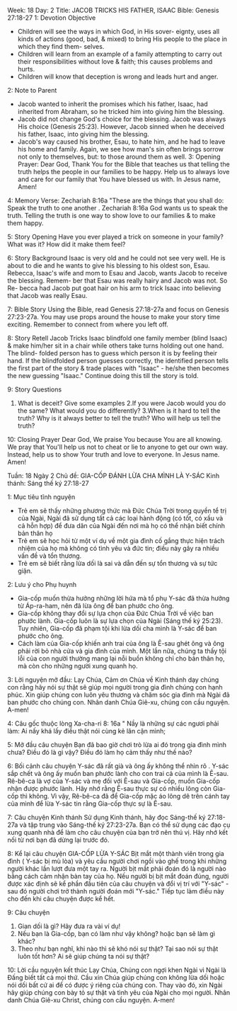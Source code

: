 Week: 18
Day: 2
Title: JACOB TRICKS HIS FATHER, ISAAC 
Bible: Genesis 27:18-27
1: Devotion Objective
- Children will see the ways in which God, in His sover- eignty, uses all kinds of actions (good, bad, & mixed) to bring His people to the place in which they find them- selves. 
- Children will learn from an example of a family attempting to carry out their responsibilities without love & faith; this causes problems and hurts. 
- Children will know that deception is wrong and leads hurt and anger.

2: Note to Parent
- Jacob wanted to inherit the promises which his father, Isaac, had inherited from Abraham, so he tricked him into giving him the blessing. 
- Jacob did not change God's choice for the blessing. Jacob was always His choice (Genesis 25:23). However, Jacob sinned when he deceived his father, Isaac, into giving him the blessing. 
- Jacob's way caused his brother, Esau, to hate him, and he had to leave his home and family. Again, we see how man's sin often brings sorrow not only to themselves, but: to those around them as well.
3: Opening Prayer:
Dear God, Thank You for the Bible that teaches us that telling the truth helps the people in our families to be happy. Help us to always love and care for our family that You have blessed us with. In Jesus name, Amen!


4: Memory Verse:
 Zechariah 8:16a "These are the things that you shall do: Speak the truth to one another . Zechariah 8:16a God wants us to speak the truth. Telling the truth is one way to show love to our families & to make them happy. 

5: Story Opening
Have you ever played a trick on someone in your family? What was it? How did it make them feel? 

6: Story Background
Isaac is very old and he could not see very well. He is about to die and he wants to give his blessing to his oldest son, Esau. Rebecca, Isaac's wife and mom to Esau and Jacob, wants Jacob to receive the blessing. Remem- ber that Esau was really hairy and Jacob was not. So Re- becca had Jacob put goat hair on his arm to trick Isaac into believing that Jacob was really Esau.

7: Bible Story
Using the Bible, read Genesis 27:18-27a and focus on Genesis 27:23-27a. You may use props around the house to make your story time exciting. Remember to connect from where you left off. 

8: Story Retell
Jacob Tricks Isaac blindfold one family member (blind Isaac) & make him/her sit in a chair while others take turns holding out one hand. The blind- folded person has to guess which person it is by feeling their hand. If the blindfolded person guesses correctly, the identified person tells the first part of the story & trade places with "Isaac" - he/she then becomes the new guessing "Isaac." Continue doing this till the story is told.

9: Story Questions
1. What is deceit? Give some examples 
2.If you were Jacob would you do the same? What would you do differently? 
3.When is it hard to tell the truth? Why is it always better to tell the truth? Who will help us tell the truth?

10: Closing Prayer
Dear God, We praise You because You are all knowing. We pray that You'll help us not to cheat or lie to anyone to get our own way. Instead, help us to show Your truth and love to everyone. In Jesus name. Amen!


Tuần: 18
Ngày 2
Chủ đề: GIA-CỐP ĐÁNH LỪA CHA MÌNH LÀ Y-SÁC
Kinh thánh: Sáng thế ký 27:18-27

1: Mục tiêu tĩnh nguyện
- Trẻ em sẽ thấy những phương  thức mà Đức Chúa Trời trong quyền tể trị của Ngài, Ngài đã sử dụng tất cả các loại hành động (có tốt, có xấu và cả hỗn hợp) để đưa dân của Ngài đến nơi mà họ có thể nhận biết chính bản thân họ
- Trẻ em sẽ học hỏi từ một ví dụ về một gia đình cố gắng thực hiện trách nhiệm của họ mà không có tình yêu và đức tin; điều này gây ra nhiều vấn đề và tổn thương.
- Trẻ em sẽ biết rằng lừa dối là sai và dẫn đến sự tổn thương và sự tức giận.

2: Lưu ý cho Phụ huynh
- Gia-cốp muốn thừa hưởng những lời hứa mà tổ phụ Y-sác đã thừa hưởng từ Áp-ra-ham, nên đã lừa ông để ban phước cho ông.
- Gia-cốp không thay đổi sự lựa chọn của Đức Chúa Trời về việc ban phước lành. Gia-cốp luôn là sự lựa chọn của Ngài (Sáng thế ký 25:23). Tuy nhiên, Gia-cốp đã phạm tội khi lừa dối cha mình là Y-sác để ban phước cho ông.
- Cách làm của Gia-cốp khiến anh trai của ông là Ê-sau ghét ông và ông phải rời bỏ nhà cửa và gia đình của mình. Một lần nữa, chúng ta thấy tội lỗi của con người thường mang lại nỗi buồn không chỉ cho bản thân họ, mà còn cho những người xung quanh họ.

3: Lời nguyện mở đầu:
Lạy Chúa, Cảm ơn Chúa về Kinh thánh dạy chúng con rằng hãy nói sự thật sẽ giúp mọi người trong gia đình chúng con hạnh phúc. Xin giúp chúng con luôn yêu thương và chăm sóc gia đình mà Ngài đã ban phước cho chúng con. Nhân danh Chúa Giê-xu, chúng con cầu nguyện. A-men!

4: Câu gốc thuộc lòng
Xa-cha-ri 8: 16a " Nầy là những sự các ngươi phải làm: Ai nấy khá lấy điều thật nói cùng kẻ lân cận mình;


5: Mở đầu câu chuyện
Bạn đã bao giờ chơi trò lừa ai đó trong gia đình mình chưa? Điều đó là gì vậy? Điều đó làm họ cảm thấy như thế nào?

6: Bối cảnh câu chuyện
Y-sác đã rất già và ông ấy không thể nhìn rõ . Y-sác sắp chết và ông ấy muốn ban phước lành cho con trai cả của mình là Ê-sau. Rê-bê-ca là vợ của Y-sác và mẹ đối với Ê-sau và Gia-cốp, muốn Gia-cốp nhận được phước lành. Hãy nhớ rằng Ê-sau thực sự có nhiều lông còn Gia-cốp thì không. Vì vậy, Rê-bê-ca đã để Gia-cốp mặc áo lông dê trên cánh tay của mình để lừa Y-sác tin rằng Gia-cốp thực sự là Ê-sau.

7: Câu chuyện Kinh thánh
Sử dụng Kinh thánh, hãy đọc Sáng-thế ký 27:18-27a và tập trung vào Sáng-thế ký 27:23-27a. Bạn có thể sử dụng các đạo cụ xung quanh nhà để làm cho câu chuyện của bạn trở nên thú vị. Hãy nhớ kết nối từ nơi bạn đã dừng lại trước đó.

8: Kể lại câu chuyện
GIA-CỐP LỪA Y-SÁC
Bịt mắt một thành viên trong gia đình ( Y-sác bị mù lòa) và yêu cầu người chơi ngồi vào ghế trong khi những người khác lần lượt đưa một tay ra. Người bịt mắt phải đoán đó là người nào bằng cách cảm nhận bàn tay của họ. Nếu người bị bịt mắt đoán đúng, người được xác định sẽ kể phần đầu tiên của câu chuyện và đổi vị trí với "Y-sác" - sau đó người chơi trở thành người đoán mới "Y-sác." Tiếp tục làm điều này cho đến khi câu chuyện được kể hết.

9: Câu chuyện
1. Gian dối là gì? Hãy đưa ra vài ví dụ!
2. Nếu bạn là Gia-cốp, bạn có làm như vậy không? hoặc bạn sẽ làm gì khác?
3. Theo như bạn nghĩ, khi nào thì sẽ khó nói sự thật? Tại sao nói sự thật luôn tốt hơn? Ai sẽ giúp chúng ta nói sự thật?

10: Lời cầu nguyện kết thúc
Lạy Chúa, Chúng con ngợi khen Ngài vì Ngài là Đấng biết tất cả mọi thứ. Cầu xin Chúa giúp chúng con không lừa dối hoặc nói dối bất cứ ai để có được ý riêng của chúng con. Thay vào đó, xin Ngài hãy giúp chúng con bày tỏ sự thật và tình yêu của Ngài cho mọi người. Nhân danh Chúa Giê-xu Christ, chúng con cầu nguyện. A-men!
